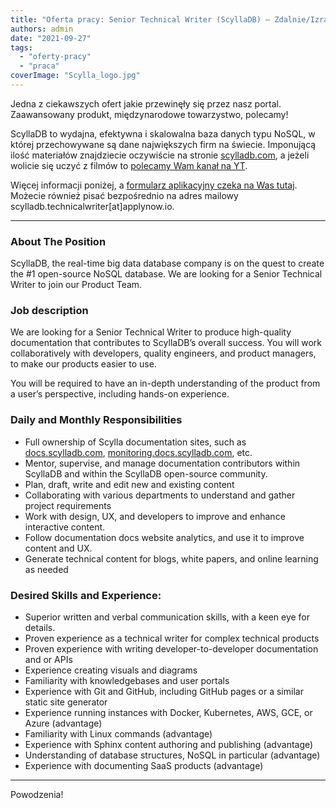 ```yaml
---
title: "Oferta pracy: Senior Technical Writer (ScyllaDB) – Zdalnie/Izrael"
authors: admin
date: "2021-09-27"
tags:
  - "oferty-pracy"
  - "praca"
coverImage: "Scylla_logo.jpg"
---
```


Jedna z ciekawszych ofert jakie przewinęły się przez nasz portal. Zaawansowany
produkt, międzynarodowe towarzystwo, polecamy!

ScyllaDB to wydajna, efektywna i skalowalna baza danych typu NoSQL, w której
przechowywane są dane największych firm na świecie. Imponującą ilość materiałów
znajdziecie oczywiście na stronie [scylladb.com](https://www.scylladb.com), a
jeżeli wolicie się uczyć z filmów to
[polecamy Wam kanał na YT](https://www.youtube.com/channel/UC7fDHfQDRiQ9Nn0tFf33jeQ).

Więcej informacji poniżej, a
[formularz aplikacyjny czeka na Was tutaj](https://www.scylladb.com/company/careers/co/product-management/57.423/senior-technical-writer/all/).
Możecie również pisać bezpośrednio na adres mailowy
scylladb.technicalwriter\[at\]applynow.io.

---

### About The Position

ScyllaDB, the real-time big data database company is on the quest to create the
#1 open-source NoSQL database. We are looking for a Senior Technical Writer to
join our Product Team.

### Job description

We are looking for a Senior Technical Writer to produce high-quality
documentation that contributes to ScyllaDB’s overall success. You will work
collaboratively with developers, quality engineers, and product managers, to
make our products easier to use.

You will be required to have an in-depth understanding of the product from a
user’s perspective, including hands-on experience.

### Daily and Monthly Responsibilities

- Full ownership of Scylla documentation sites, such as
  [docs.scylladb.com](https://docs.scylladb.com/),
  [monitoring.docs.scylladb.com](https://monitoring.docs.scylladb.com), etc.
- Mentor, supervise, and manage documentation contributors within ScyllaDB and
  within the ScyllaDB open-source community.
- Plan, draft, write and edit new and existing content
- Collaborating with various departments to understand and gather project
  requirements
- Work with design, UX, and developers to improve and enhance interactive
  content.
- Follow documentation docs website analytics, and use it to improve content and
  UX.
- Generate technical content for blogs, white papers, and online learning as
  needed

### Desired Skills and Experience:

- Superior written and verbal communication skills, with a keen eye for details.
- Proven experience as a technical writer for complex technical products
- Proven experience with writing developer-to-developer documentation and or
  APIs
- Experience creating visuals and diagrams
- Familiarity with knowledgebases and user portals
- Experience with Git and GitHub, including GitHub pages or a similar static
  site generator
- Experience running instances with Docker, Kubernetes, AWS, GCE, or Azure
  (advantage)
- Familiarity with Linux commands (advantage)
- Experience with Sphinx content authoring and publishing (advantage)
- Understanding of database structures, NoSQL in particular (advantage)
- Experience with documenting SaaS products (advantage)

---

Powodzenia!
